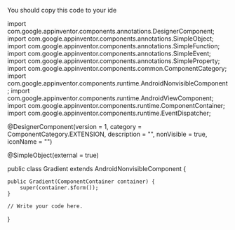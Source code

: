 You should copy this code to your ide 


import com.google.appinventor.components.annotations.DesignerComponent;
import com.google.appinventor.components.annotations.SimpleObject;
import com.google.appinventor.components.annotations.SimpleFunction;
import com.google.appinventor.components.annotations.SimpleEvent;
import com.google.appinventor.components.annotations.SimpleProperty;
import com.google.appinventor.components.common.ComponentCategory;
import com.google.appinventor.components.runtime.AndroidNonvisibleComponent;
import com.google.appinventor.components.runtime.AndroidViewComponent;
import com.google.appinventor.components.runtime.ComponentContainer;
import com.google.appinventor.components.runtime.EventDispatcher;

@DesignerComponent(version = 1,
                    category = ComponentCategory.EXTENSION,
                    description = "",
                    nonVisible = true,
                    iconName = "")

@SimpleObject(external = true)

public class Gradient extends AndroidNonvisibleComponent {
    
    public Gradient(ComponentContainer container) {
        super(container.$form());
    }
    
    // Write your code here.
}
